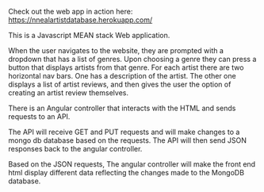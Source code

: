 Check out the web app in action here: 
https://nnealartistdatabase.herokuapp.com/

This is a Javascript MEAN stack Web application. 

When the user navigates to the website, they are prompted with a dropdown that has a list of genres. Upon choosing a genre they can press a button that displays artists from that genre. For each artist there are two horizontal nav bars. One has a description of the artist. The other one displays a list of artist reviews, and then gives the user the option of creating an artist review themselves.

There is an Angular controller that interacts with the HTML and sends requests to an API.

The API will receive GET and PUT requests and will make changes to a mongo db database based on the requests. The API will then send JSON responses back to the angular controller.

Based on the JSON requests, The angular controller will make the front end html display different data reflecting the changes made to the MongoDB database.

